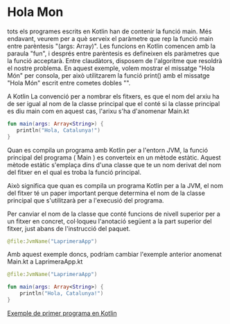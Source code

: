 # Hola Mon

tots els programes escrits en Kotlin han de contenir la funció main. Més endavant, veurem per a què serveix el paràmetre que rep la funció main entre parèntesis "(args: Array<String>)". Les funcions en Kotlin comencen amb la paraula "fun", i després entre parèntesis es defineixen els paràmetres que la funció acceptarà. Entre claudàtors, disposem de l'algoritme que resoldrà el nostre problema. En aquest exemple, volem mostrar el missatge "Hola Món" per consola, per això utilitzarem la funció print() amb el missatge "Hola Món" escrit entre cometes dobles "".

A Kotlin La convenció per a nombrar els fitxers, es que el nom del arxiu ha de ser igual al nom de la classe principal que el conté si la classe principal es diu main com en aquest cas, l'arixu s'ha d'anomenar Main.kt

```kotlin
fun main(args: Array<String>) {
   println("Hola, Catalunya!")
}
```

Quan es compila un programa amb Kotlin per a l'entorn JVM, la funció principal del programa ( Main ) es converteix en un mètode estàtic. Aquest mètode estàtic s'emplaça dins d'una classe que te un nom derivat del nom del fitxer en el qual es troba la funció principal.

Això significa que quan es compila un programa Kotlin per a la JVM, el nom del fitxer té un paper important perque determina el nom de la classe principal que s'utilitzarà per a l'execusió del programa.

Per canviar el nom de la classe que conté funcions de nivell superior per a un fitxer en concret, col·loqueu l'anotació següent a la part superior del fitxer, just abans de l'instrucció del paquet.

```kotlin
@file:JvmName("LaprimeraApp")
```

Amb aquest exemple doncs, podríam cambiar l'exemple anterior anomenat Main.kt a LaprimeraApp.kt

```kotlin
@file:JvmName("LaprimeraApp")

fun main(args: Array<String>) {
    println("Hola, Catalunya!")
}
```

[Exemple de primer programa en Kotlin](https://github.com/marcmoiagese/curskotlin/blob/master/1-hola-mon/src/main/kotlin/Main.kt)
